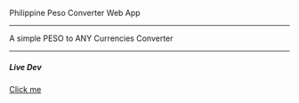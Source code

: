 Philippine Peso Converter Web App

<hr>

<p>A simple PESO to ANY Currencies Converter</p>
<hr>
<h5>Live Dev</h5>
<a href="https://www.facebook.com/programmingwithfra/videos/1533760100374140">Click me</a>
